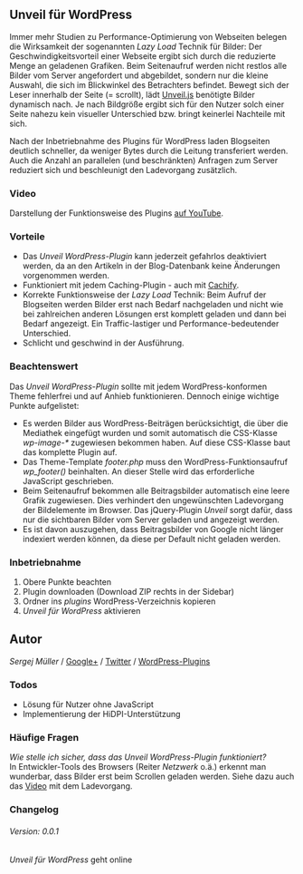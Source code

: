 ## Unveil für WordPress ##

Immer mehr Studien zu Performance-Optimierung von Webseiten belegen die Wirksamkeit der sogenannten _Lazy Load_ Technik für Bilder: Der Geschwindigkeitsvorteil einer Webseite ergibt sich durch die reduzierte Menge an geladenen Grafiken. Beim Seitenaufruf werden nicht restlos alle Bilder vom Server angefordert und abgebildet, sondern nur die kleine Auswahl, die sich im Blickwinkel des Betrachters befindet. Bewegt sich der Leser innerhalb der Seite (= scrollt), lädt [Unveil.js](https://github.com/luis-almeida/unveil) benötigte Bilder dynamisch nach. Je nach Bildgröße ergibt sich für den Nutzer solch einer Seite nahezu kein visueller Unterschied bzw. bringt keinerlei Nachteile mit sich.

Nach der Inbetriebnahme des Plugins für WordPress laden Blogseiten deutlich schneller, da weniger Bytes durch die Leitung transferiert werden. Auch die Anzahl an parallelen (und beschränkten) Anfragen zum Server reduziert sich und beschleunigt den Ladevorgang zusätzlich.


### Video
Darstellung der Funktionsweise des Plugins [auf YouTube](http://www.youtube.com/watch?v=tMv5tl3Q4Aw).


### Vorteile

- Das _Unveil WordPress-Plugin_ kann jederzeit gefahrlos deaktiviert werden, da an den Artikeln in der Blog-Datenbank keine Änderungen vorgenommen werden.
- Funktioniert mit jedem Caching-Plugin - auch mit [Cachify](http://cachify.de).
- Korrekte Funktionsweise der _Lazy Load_ Technik: Beim Aufruf der Blogseiten werden Bilder erst nach Bedarf nachgeladen und nicht wie bei zahlreichen anderen Lösungen erst komplett geladen und dann bei Bedarf angezeigt. Ein Traffic-lastiger und Performance-bedeutender Unterschied.
- Schlicht und geschwind in der Ausführung.


### Beachtenswert
Das _Unveil WordPress-Plugin_ sollte mit jedem WordPress-konformen Theme fehlerfrei und auf Anhieb funktionieren. Dennoch einige wichtige Punkte aufgelistet:

- Es werden Bilder aus WordPress-Beiträgen berücksichtigt, die über die Mediathek eingefügt wurden und somit automatisch die CSS-Klasse _wp-image-*_ zugewiesen bekommen haben. Auf diese CSS-Klasse baut das komplette Plugin auf.
- Das Theme-Template _footer.php_ muss den WordPress-Funktionsaufruf _wp_footer()_ beinhalten. An dieser Stelle wird das erforderliche JavaScript geschrieben.
- Beim Seitenaufruf bekommen alle Beitragsbilder automatisch eine leere Grafik zugewiesen. Dies verhindert den ungewünschten Ladevorgang der Bildelemente im Browser. Das jQuery-Plugin _Unveil_ sorgt dafür, dass nur die sichtbaren Bilder vom Server geladen und angezeigt werden.
- Es ist davon auszugehen, dass Beitragsbilder von Google nicht länger indexiert werden können, da diese per Default nicht geladen werden.


### Inbetriebnahme

1. Obere Punkte beachten
2. Plugin downloaden (Download ZIP rechts in der Sidebar)
3. Ordner ins _plugins_ WordPress-Verzeichnis kopieren
4. _Unveil für WordPress_ aktivieren


## Autor
*Sergej Müller* / [Google+](https://plus.google.com/110569673423509816572?rel=author) / [Twitter](https://twitter.com/wpSEO) / [WordPress-Plugins](http://wpcoder.de)


### Todos

- Lösung für Nutzer ohne JavaScript
- Implementierung der HiDPI-Unterstützung


### Häufige Fragen

*Wie stelle ich sicher, dass das _Unveil WordPress-Plugin_ funktioniert?*<br />
In Entwickler-Tools des Browsers (Reiter _Netzwerk_ o.ä.) erkennt man wunderbar, dass Bilder erst beim Scrollen geladen werden. Siehe dazu auch das [Video](http://www.youtube.com/watch?v=tMv5tl3Q4Aw) mit dem Ladevorgang.



### Changelog

###### Version: 0.0.1
_Unveil für WordPress_ geht online
